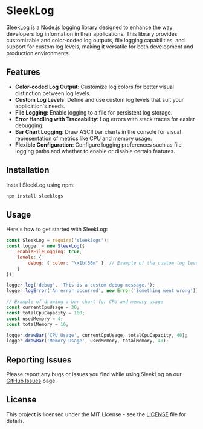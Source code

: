 # SleekLog

SleekLog is a Node.js logging library designed to enhance the way developers log information in their applications. This library provides customizable and color-coded log outputs, file logging capabilities, and support for custom log levels, making it versatile for both development and production environments.

## Features

- **Color-coded Log Output**: Customize log colors for better visual distinction between log levels.
- **Custom Log Levels**: Define and use custom log levels that suit your application's needs.
- **File Logging**: Enable logging to a file for persistent log storage.
- **Error Handling with Traceability**: Log errors with stack traces for easier debugging.
- **Bar Chart Logging**: Draw ASCII bar charts in the console for visual representation of metrics like CPU and memory usage.
- **Flexible Configuration**: Configure logging preferences such as file logging paths and whether to enable or disable certain features.

## Installation

Install SleekLog using npm:

```bash
npm install sleeklogs
```

## Usage 

Here's how to get started with SleekLog:

```js
const SleekLog = require('sleeklogs');
const logger = new SleekLog({
    enableFileLogging: true,
    levels: {
        debug: { color: "\x1b[36m" }  // Example of the custom log level
    }
});

logger.log('debug', 'This is a custom debug message.');
logger.logError('An error occurred', new Error('Something went wrong'));

// Example of drawing a bar chart for CPU and memory usage
const currentCpuUsage = 30;
const totalCpuCapacity = 100;
const usedMemory = 4;
const totalMemory = 16;

logger.drawBar('CPU Usage', currentCpuUsage, totalCpuCapacity, 40);
logger.drawBar('Memory Usage', usedMemory, totalMemory, 40);
```

## Reporting Issues

Please report any bugs or issues you find while using SleekLog on our [GitHub Issues](https://github.com/lmaoleonix/sleeklogs/issues) page.

## License

This project is licensed under the MIT License - see the [LICENSE](https://github.com/lmaoleonix/sleeklogs/blob/main/LICENSE) file for details.